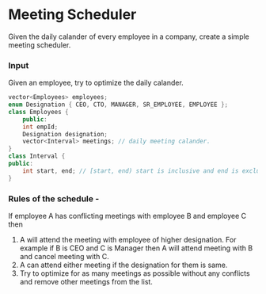 # Meeting Scheduler
Given the daily calander of every employee in a company, create a simple meeting scheduler.

### Input
Given an employee, try to optimize the daily calander.

```cpp
vector<Employees> employees;
enum Designation { CEO, CTO, MANAGER, SR_EMPLOYEE, EMPLOYEE };
class Employees {
    public:
    int empId;
    Designation designation;
    vector<Interval> meetings; // daily meeting calander.
}
class Interval {
public:
    int start, end; // [start, end) start is inclusive and end is exclusive.
}
```

### Rules of the schedule - 
If employee A has conflicting meetings with employee B and employee C then 
1. A will attend the meeting with employee of higher designation. For example if B is CEO and C is Manager then A will attend meeting with B and cancel meeting with C.
2.  A can attend either meeting if the designation for them is same.
3.  Try to optimize for as many meetings as possible without any conflicts and remove other meetings from the list.
